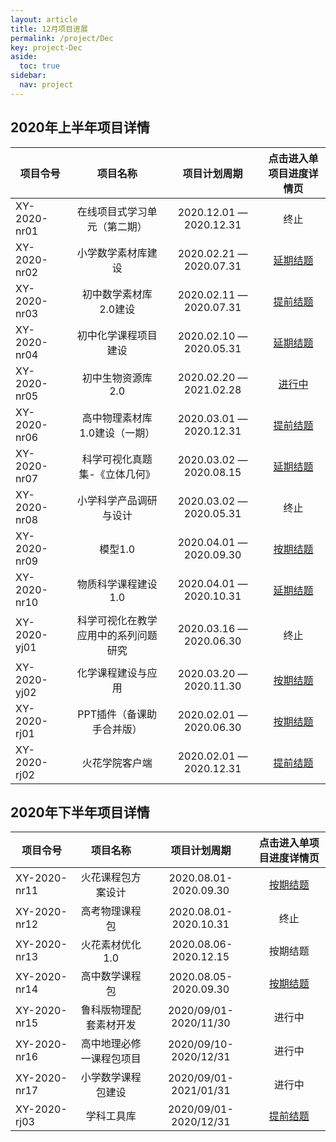 ```yaml
---
layout: article
title: 12月项目进展
permalink: /project/Dec
key: project-Dec
aside:
  toc: true
sidebar:
  nav: project
---
```


<bro/><bro/>

## 2020年上半年项目详情

| 项目令号       |  项目名称  |项目计划周期  |   点击进入单项目进度详情页  |
|-------------  |:------:|:------:|:------:|
|XY-2020-nr01 |在线项目式学习单元（第二期）	|2020.12.01 — 2020.12.31|终止|
|XY-2020-nr02  |小学数学素材库建设	|2020.02.21 — 2020.07.31|[延期结题](http://wiki.huohuaschool.com/confluence/pages/viewpage.action?pageId=22479448)|
|XY-2020-nr03   |初中数学素材库2.0建设	|2020.02.11 — 2020.07.31|[提前结题](http://wiki.huohuaschool.com/confluence/pages/viewpage.action?pageId=17499572)|
|XY-2020-nr04   |初中化学课程项目建设	|2020.02.10 — 2020.05.31|[延期结题](http://wiki.huohuaschool.com/confluence/pages/viewpage.action?pageId=17499214)|
|XY-2020-nr05   |初中生物资源库2.0	|2020.02.20 — 2021.02.28|[进行中](http://wiki.huohuaschool.com/confluence/pages/viewpage.action?pageId=17499387)|
|XY-2020-nr06   |高中物理素材库1.0建设（一期）	|2020.03.01 — 2020.12.31|[提前结题](http://wiki.huohuaschool.com/confluence/pages/viewpage.action?pageId=20348942)|
|XY-2020-nr07  |科学可视化真题集-《立体几何》	|2020.03.02 — 2020.08.15|[延期结题](http://wiki.huohuaschool.com/confluence/pages/viewpage.action?pageId=21364803)
|XY-2020-nr08  |小学科学产品调研与设计	|2020.03.02 — 2020.05.31|终止|
|XY-2020-nr09   |模型1.0	|2020.04.01 — 2020.09.30|[按期结题](http://wiki.huohuaschool.com/confluence/pages/viewpage.action?pageId=17499687)|
|XY-2020-nr10   |物质科学课程建设1.0	|2020.04.01 — 2020.10.31|[延期结题](http://wiki.huohuaschool.com/confluence/pages/viewpage.action?pageId=20349079)|
|XY-2020-yj01   |科学可视化在教学应用中的系列问题研究	|2020.03.16 — 2020.06.30|终止|
|XY-2020-yj02   |化学课程建设与应用	|2020.03.20 — 2020.11.30|[按期结题](http://wiki.huohuaschool.com/confluence/pages/viewpage.action?pageId=20349038)|
|XY-2020-rj01   |PPT插件（备课助手合并版）	|2020.02.01 — 2020.06.30|[按期结题](http://wiki.huohuaschool.com/confluence/pages/viewpage.action?pageId=20349448)|
|XY-2020-rj02   |火花学院客户端	|2020.02.01 — 2020.12.31|[提前结题](http://wiki.huohuaschool.com/confluence/pages/viewpage.action?pageId=17498604)|

## 2020年下半年项目详情

| 项目令号       |  项目名称  |项目计划周期  |   点击进入单项目进度详情页  |
|-------------  |:------:|:------:|:------:|
|XY-2020-nr11|火花课程包方案设计|2020.08.01-2020.09.30|[按期结题](http://wiki.huohuaschool.com/confluence/pages/viewpage.action?pageId=24150672)|
|XY-2020-nr12|高考物理课程包|2020.08.01-2020.10.31|终止|(http://wiki.huohuaschool.com/confluence/pages/viewpage.action?pageId=29229185)
|XY-2020-nr13|火花素材优化1.0|2020.08.06-2020.12.15|按期结题|
|XY-2020-nr14|高中数学课程包|2020.08.05-2020.09.30|[按期结题](http://wiki.huohuaschool.com/confluence/pages/viewpage.action?pageId=26542127)|
|XY-2020-nr15|鲁科版物理配套素材开发|2020/09/01-2020/11/30|进行中|
|XY-2020-nr16|高中地理必修一课程包项目|2020/09/10-2020/12/31|进行中|
|XY-2020-nr17|小学数学课程包建设|2020/09/01-2021/01/31|进行中|
|XY-2020-rj03|学科工具库|2020/09/01-2020/12/31|[提前结题](http://wiki.huohuaschool.com/confluence/pages/viewpage.action?pageId=37027862)|
